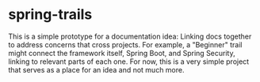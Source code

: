 # spring-trails

This is a simple prototype for a documentation idea: Linking docs together to address concerns that cross projects. For example, a "Beginner" trail might connect the framework itself, Spring Boot, and Spring Security, linking to relevant parts of each one. For now, this is a very simple project that serves as a place for an idea and not much more.
